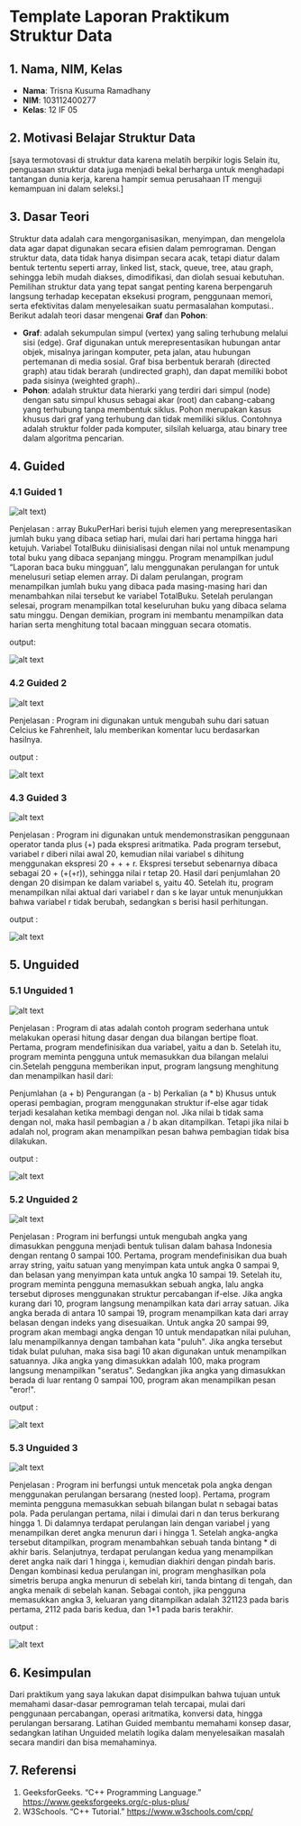 # Template Laporan Praktikum Struktur Data

## 1. Nama, NIM, Kelas
- **Nama**: Trisna Kusuma Ramadhany
- **NIM**: 103112400277
- **Kelas**: 12 IF 05

## 2. Motivasi Belajar Struktur Data
[saya termotovasi di struktur data karena melatih berpikir logis Selain itu, penguasaan struktur data juga menjadi bekal berharga untuk menghadapi tantangan dunia kerja, karena hampir semua perusahaan IT menguji kemampuan ini dalam seleksi.]

## 3. Dasar Teori
Struktur data adalah cara mengorganisasikan, menyimpan, dan mengelola data agar dapat digunakan secara efisien dalam pemrograman. Dengan struktur data, data tidak hanya disimpan secara acak, tetapi diatur dalam bentuk tertentu seperti array, linked list, stack, queue, tree, atau graph, sehingga lebih mudah diakses, dimodifikasi, dan diolah sesuai kebutuhan. Pemilihan struktur data yang tepat sangat penting karena berpengaruh langsung terhadap kecepatan eksekusi program, penggunaan memori, serta efektivitas dalam menyelesaikan suatu permasalahan komputasi.. Berikut adalah teori dasar mengenai **Graf** dan **Pohon**:

- **Graf**: adalah sekumpulan simpul (vertex) yang saling terhubung melalui sisi (edge). Graf digunakan untuk merepresentasikan hubungan antar objek, misalnya jaringan komputer, peta jalan, atau hubungan pertemanan di media sosial. Graf bisa berbentuk berarah (directed graph) atau tidak berarah (undirected graph), dan dapat memiliki bobot pada sisinya (weighted graph)..
- **Pohon**: adalah struktur data hierarki yang terdiri dari simpul (node) dengan satu simpul khusus sebagai akar (root) dan cabang-cabang yang terhubung tanpa membentuk siklus. Pohon merupakan kasus khusus dari graf yang terhubung dan tidak memiliki siklus. Contohnya adalah struktur folder pada komputer, silsilah keluarga, atau binary tree dalam algoritma pencarian.

## 4. Guided
### 4.1 Guided 1
![alt text](SS/guided1.png))

Penjelasan : array BukuPerHari berisi tujuh elemen yang merepresentasikan jumlah buku yang dibaca setiap hari, mulai dari hari pertama hingga hari ketujuh. Variabel TotalBuku diinisialisasi dengan nilai nol untuk menampung total buku yang dibaca sepanjang minggu. Program menampilkan judul “Laporan baca buku mingguan”, lalu menggunakan perulangan for untuk menelusuri setiap elemen array. Di dalam perulangan, program menampilkan jumlah buku yang dibaca pada masing-masing hari dan menambahkan nilai tersebut ke variabel TotalBuku. Setelah perulangan selesai, program menampilkan total keseluruhan buku yang dibaca selama satu minggu. Dengan demikian, program ini membantu menampilkan data harian serta menghitung total bacaan mingguan secara otomatis.

output:

![alt text](SS/outputguided1.png)

### 4.2 Guided 2
![alt text](SS/guided2.png)

Penjelasan : Program ini digunakan untuk mengubah suhu dari satuan Celcius ke Fahrenheit, lalu memberikan komentar lucu berdasarkan hasilnya.

output :

![alt text](outputjarijari.png)

### 4.3 Guided 3
![alt text](suhu.png)

Penjelasan : Program ini digunakan untuk mendemonstrasikan penggunaan operator tanda plus (+) pada ekspresi aritmatika. Pada program tersebut, variabel r diberi nilai awal 20, kemudian nilai variabel s dihitung menggunakan ekspresi 20 + + + r. Ekspresi tersebut sebenarnya dibaca sebagai 20 + (+(+r)), sehingga nilai r tetap 20. Hasil dari penjumlahan 20 dengan 20 disimpan ke dalam variabel s, yaitu 40. Setelah itu, program menampilkan nilai aktual dari variabel r dan s ke layar untuk menunjukkan bahwa variabel r tidak berubah, sedangkan s berisi hasil perhitungan.

output :

![alt text](outputsuhu.png)

## 5. Unguided
### 5.1 Unguided 1
![alt text](unguided1.png)

Penjelasan : Program di atas adalah contoh program sederhana untuk melakukan operasi hitung dasar dengan dua bilangan bertipe float. Pertama, program mendefinisikan dua variabel, yaitu a dan b. Setelah itu, program meminta pengguna untuk memasukkan dua bilangan melalui cin.Setelah pengguna memberikan input, program langsung menghitung dan menampilkan hasil dari:

Penjumlahan (a + b)
Pengurangan (a - b)
Perkalian (a * b)
Khusus untuk operasi pembagian, program menggunakan struktur if-else agar tidak terjadi kesalahan ketika membagi dengan nol. Jika nilai b tidak sama dengan nol, maka hasil pembagian a / b akan ditampilkan. Tetapi jika nilai b adalah nol, program akan menampilkan pesan bahwa pembagian tidak bisa dilakukan.

output :

![alt text](outputunguided1.png)

### 5.2 Unguided 2
![alt text](guided2.png)

Penjelasan :  Program ini berfungsi untuk mengubah angka yang dimasukkan pengguna menjadi bentuk tulisan dalam bahasa Indonesia dengan rentang 0 sampai 100. Pertama, program mendefinisikan dua buah array string, yaitu satuan yang menyimpan kata untuk angka 0 sampai 9, dan belasan yang menyimpan kata untuk angka 10 sampai 19. Setelah itu, program meminta pengguna memasukkan sebuah angka, lalu angka tersebut diproses menggunakan struktur percabangan if-else. Jika angka kurang dari 10, program langsung menampilkan kata dari array satuan. Jika angka berada di antara 10 sampai 19, program menampilkan kata dari array belasan dengan indeks yang disesuaikan. Untuk angka 20 sampai 99, program akan membagi angka dengan 10 untuk mendapatkan nilai puluhan, lalu menampilkannya dengan tambahan kata "puluh". Jika angka tersebut tidak bulat puluhan, maka sisa bagi 10 akan digunakan untuk menampilkan satuannya. Jika angka yang dimasukkan adalah 100, maka program langsung menampilkan "seratus". Sedangkan jika angka yang dimasukkan berada di luar rentang 0 sampai 100, program akan menampilkan pesan "eror!".

output :

![alt text](outputunguided2.png)

### 5.3 Unguided 3
![alt text](unguided3.png)

Penjelasan : Program ini berfungsi untuk mencetak pola angka dengan menggunakan perulangan bersarang (nested loop). Pertama, program meminta pengguna memasukkan sebuah bilangan bulat n sebagai batas pola. Pada perulangan pertama, nilai i dimulai dari n dan terus berkurang hingga 1. Di dalamnya terdapat perulangan lain dengan variabel j yang menampilkan deret angka menurun dari i hingga 1. Setelah angka-angka tersebut ditampilkan, program menambahkan sebuah tanda bintang * di akhir baris. Selanjutnya, terdapat perulangan kedua yang menampilkan deret angka naik dari 1 hingga i, kemudian diakhiri dengan pindah baris. Dengan kombinasi kedua perulangan ini, program menghasilkan pola simetris berupa angka menurun di sebelah kiri, tanda bintang di tengah, dan angka menaik di sebelah kanan. Sebagai contoh, jika pengguna memasukkan angka 3, keluaran yang ditampilkan adalah 321123 pada baris pertama, 2112 pada baris kedua, dan 1*1 pada baris terakhir.

output :

![alt text](outputunguided3.png)

## 6. Kesimpulan
 Dari praktikum yang saya lakukan  dapat disimpulkan bahwa tujuan untuk memahami dasar-dasar pemrograman telah tercapai, mulai dari penggunaan percabangan, operasi aritmatika, konversi data, hingga perulangan bersarang. Latihan Guided membantu memahami konsep dasar, sedangkan latihan Unguided melatih logika dalam menyelesaikan masalah secara mandiri dan bisa memahaminya.
## 7. Referensi
1. GeeksforGeeks. “C++ Programming Language.” https://www.geeksforgeeks.org/c-plus-plus/
2. W3Schools. “C++ Tutorial.” https://www.w3schools.com/cpp/